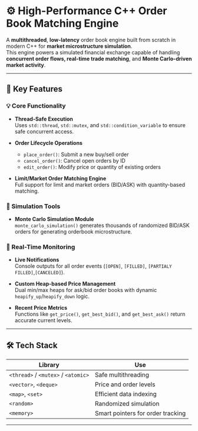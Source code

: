 # ⚙️ High-Performance C++ Order Book Matching Engine

A **multithreaded**, **low-latency** order book engine built from scratch in modern C++ for **market microstructure simulation**.  
This engine powers a simulated financial exchange capable of handling **concurrent order flows, real-time trade matching**, and **Monte Carlo-driven market activity**.

---

## 🚀 Key Features

### 💡 Core Functionality
- **Thread-Safe Execution**  
  Uses `std::thread`, `std::mutex`, and `std::condition_variable` to ensure safe concurrent access.

- **Order Lifecycle Operations**  
  - `place_order()`: Submit a new buy/sell order  
  - `cancel_order()`: Cancel open orders by ID  
  - `edit_order()`: Modify price or quantity of existing orders
    
- **Limit/Market Order Matching Engine**  
  Full support for limit and market orders (BID/ASK) with quantity-based matching.

### 🧪 Simulation Tools
- **Monte Carlo Simulation Module**  
  `monte_carlo_simulation()` generates thousands of randomized BID/ASK orders for generating orderbook microstructure.

### 📡 Real-Time Monitoring
- **Live Notifications**  
  Console outputs for all order events (`[OPEN]`, `[FILLED]`, `[PARTIALY FILLED]`,`[CANCELED]`).

- **Custom Heap-based Price Management**  
  Dual min/max heaps for ask/bid order books with dynamic `heapify_up`/`heapify_down` logic.

- **Recent Price Metrics**  
  Functions like `get_price()`, `get_best_bid()`, and `get_best_ask()` return accurate current levels.

---

## 🛠 Tech Stack

| Library | Use |
|--------|-----|
| `<thread>` / `<mutex>` / `<atomic>`| Safe multithreading |
| `<vector>`, `<deque>` | Price and order levels |
| `<map>`, `<set>` | Efficient data indexing |
| `<random>` | Randomized simulation |
| `<memory>` | Smart pointers for order tracking |

---
